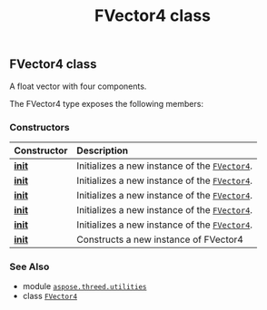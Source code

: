 ﻿---
title: FVector4 class
second_title: Aspose.3D for Python via .NET API References
description: 
type: docs
weight: 70
url: /python-net/aspose.threed.utilities/fvector4/
is_root: false
---

## FVector4 class

A float vector with four components.



The FVector4 type exposes the following members:

### Constructors
| Constructor | Description |
| :- | :- |
| [__init__](/3d/python-net/aspose.threed.utilities/fvector4/__init__/#float-float-float-float) | Initializes a new instance of the [`FVector4`](/3d/python-net/aspose.threed.utilities/fvector4). |
| [__init__](/3d/python-net/aspose.threed.utilities/fvector4/__init__/#float-float-float) | Initializes a new instance of the [`FVector4`](/3d/python-net/aspose.threed.utilities/fvector4). |
| [__init__](/3d/python-net/aspose.threed.utilities/fvector4/__init__/#aspose.threed.utilities.Vector4) | Initializes a new instance of the [`FVector4`](/3d/python-net/aspose.threed.utilities/fvector4). |
| [__init__](/3d/python-net/aspose.threed.utilities/fvector4/__init__/#aspose.threed.utilities.Vector3) | Initializes a new instance of the [`FVector4`](/3d/python-net/aspose.threed.utilities/fvector4). |
| [__init__](/3d/python-net/aspose.threed.utilities/fvector4/__init__/#aspose.threed.utilities.Vector3-float) | Initializes a new instance of the [`FVector4`](/3d/python-net/aspose.threed.utilities/fvector4). |
| [__init__](/3d/python-net/aspose.threed.utilities/fvector4/__init__/#) | Constructs a new instance of FVector4 |



### See Also
* module [`aspose.threed.utilities`](..)
* class [`FVector4`](/3d/python-net/aspose.threed.utilities/fvector4)
